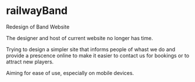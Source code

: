 # railwayBand
Redesign of Band Website

The designer and host of current website no longer has time.

Trying to design a simpler site that informs people of whast we do and provide a prescence online to make it easier to contact us for bookings or to attract new players.

Aiming for ease of use, especially on mobile devices.
